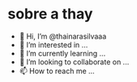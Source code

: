 # sobre a thay
- 👋 Hi, I’m @thainarasilvaaa
- 👀 I’m interested in ...
- 🌱 I’m currently learning ...
- 💞️ I’m looking to collaborate on ...
- 📫 How to reach me ...

<!---
thainarasilvaaa/thainarasilvaaa is a ✨ special ✨ repository because its `README.md` (this file) appears on your GitHub profile.
You can click the Preview link to take a look at your changes.
--->
